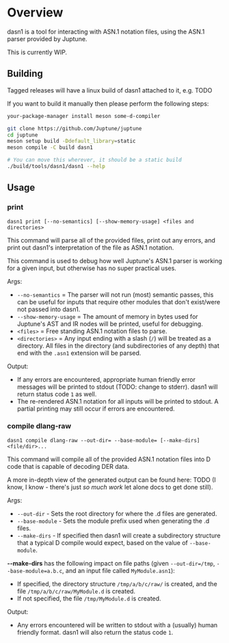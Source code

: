 # Overview

dasn1 is a tool for interacting with ASN.1 notation files, using the ASN.1 parser provided by Juptune.

This is currently WIP.

## Building

Tagged releases will have a linux build of dasn1 attached to it, e.g. TODO

If you want to build it manually then please perform the following steps:

```bash
your-package-manager install meson some-d-compiler

git clone https://github.com/Juptune/juptune
cd juptune
meson setup build -Ddefault_library=static
meson compile -C build dasn1

# You can move this wherever, it should be a static build
./build/tools/dasn1/dasn1 --help
```

## Usage

### print

```
dasn1 print [--no-semantics] [--show-memory-usage] <files and directories>
```

This command will parse all of the provided files, print out any errors, and print out dasn1's interpretation of the file as ASN.1 notation.

This command is used to debug how well Juptune's ASN.1 parser is working for a given input, but otherwise has no super practical uses.

Args:

* `--no-semantics` = The parser will not run (most) semantic passes, this can be useful for inputs that require other modules that don't exist/were not passed into dasn1.
* `--show-memory-usage` = The amount of memory in bytes used for Juptune's AST and IR nodes will be printed, useful for debugging.
* `<files>` = Free standing ASN.1 notation files to parse.
* `<directories>` = Any input ending with a slash (`/`) will be treated as a directory. All files in the directory (and subdirectories of any depth) that end with the `.asn1` extension will be parsed.

Output:

* If any errors are encountered, appropriate human friendly error messages will be printed to stdout (TODO: change to stderr). dasn1 will return status code `1` as well.
* The re-rendered ASN.1 notation for all inputs will be printed to stdout. A partial printing may still occur if errors are encountered.

### compile dlang-raw

```
dasn1 compile dlang-raw --out-dir= --base-module= [--make-dirs] <file/dir>...
```

This command will compile all of the provided ASN.1 notation files into D code that is capable of decoding DER data.

A more in-depth view of the generated output can be found here: TODO (I know, I know - there's just _so much work_ let alone docs to get done still).

Args:

* `--out-dir` - Sets the root directory for where the .d files are generated.
* `--base-module` - Sets the module prefix used when generating the .d files.
* `--make-dirs` - If specified then dasn1 will create a subdirectory structure that a typical D compile would expect, based on the value of `--base-module`.

**--make-dirs** has the following impact on file paths (given `--out-dir=/tmp`, `--base-module=a.b.c`, and an input file called `MyModule.asn1`):

* If specified, the directory structure `/tmp/a/b/c/raw/` is created, and the file `/tmp/a/b/c/raw/MyModule.d` is created.
* If not specified, the file `/tmp/MyModule.d` is created.

Output:

* Any errors encountered will be written to stdout with a (usually) human friendly format. dasn1 will also return the status code `1`.